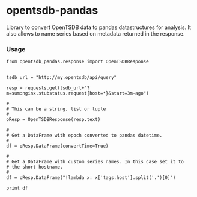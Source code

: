 opentsdb-pandas
============
Library to convert OpenTSDB data to pandas datastructures for analysis.  It also allows to name series based on metadata returned in the response.


### Usage
    
    from opentsdb_pandas.response import OpenTSDBResponse

    
    tsdb_url = "http://my.opentsdb/api/query"

    resp = requests.get(tsdb_url+"?m=sum:nginx.stubstatus.request{host=*}&start=3m-ago")
    
    #
    # This can be a string, list or tuple
    #
    oResp = OpenTSDBResponse(resp.text)

    #
    # Get a DataFrame with epoch converted to pandas datetime.   
    #
    df = oResp.DataFrame(convertTime=True)

    #
    # Get a DataFrame with custom series names. In this case set it to 
    # the short hostname.
    #
    df = oResp.DataFrame("!lambda x: x['tags.host'].split('.')[0]")

    print df